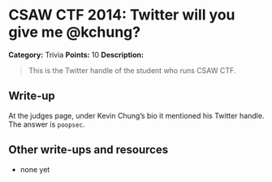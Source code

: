 # CSAW CTF 2014: Twitter will you give me @kchung?

**Category:** Trivia
**Points:** 10
**Description:**

> This is the Twitter handle of the student who runs CSAW CTF.

## Write-up

At the judges page, under Kevin Chung’s bio it mentioned his Twitter handle. The answer is `poopsec`.

## Other write-ups and resources

* none yet
